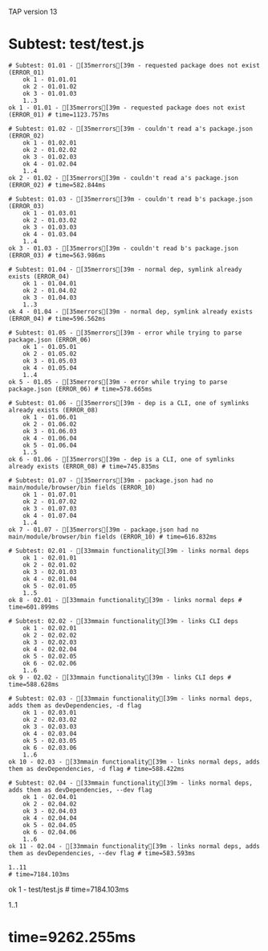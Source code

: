 TAP version 13
# Subtest: test/test.js
    # Subtest: 01.01 - [35merrors[39m - requested package does not exist (ERROR_01)
        ok 1 - 01.01.01
        ok 2 - 01.01.02
        ok 3 - 01.01.03
        1..3
    ok 1 - 01.01 - [35merrors[39m - requested package does not exist (ERROR_01) # time=1123.757ms
    
    # Subtest: 01.02 - [35merrors[39m - couldn't read a's package.json (ERROR_02)
        ok 1 - 01.02.01
        ok 2 - 01.02.02
        ok 3 - 01.02.03
        ok 4 - 01.02.04
        1..4
    ok 2 - 01.02 - [35merrors[39m - couldn't read a's package.json (ERROR_02) # time=582.844ms
    
    # Subtest: 01.03 - [35merrors[39m - couldn't read b's package.json (ERROR_03)
        ok 1 - 01.03.01
        ok 2 - 01.03.02
        ok 3 - 01.03.03
        ok 4 - 01.03.04
        1..4
    ok 3 - 01.03 - [35merrors[39m - couldn't read b's package.json (ERROR_03) # time=563.986ms
    
    # Subtest: 01.04 - [35merrors[39m - normal dep, symlink already exists (ERROR_04)
        ok 1 - 01.04.01
        ok 2 - 01.04.02
        ok 3 - 01.04.03
        1..3
    ok 4 - 01.04 - [35merrors[39m - normal dep, symlink already exists (ERROR_04) # time=596.562ms
    
    # Subtest: 01.05 - [35merrors[39m - error while trying to parse package.json (ERROR_06)
        ok 1 - 01.05.01
        ok 2 - 01.05.02
        ok 3 - 01.05.03
        ok 4 - 01.05.04
        1..4
    ok 5 - 01.05 - [35merrors[39m - error while trying to parse package.json (ERROR_06) # time=578.665ms
    
    # Subtest: 01.06 - [35merrors[39m - dep is a CLI, one of symlinks already exists (ERROR_08)
        ok 1 - 01.06.01
        ok 2 - 01.06.02
        ok 3 - 01.06.03
        ok 4 - 01.06.04
        ok 5 - 01.06.04
        1..5
    ok 6 - 01.06 - [35merrors[39m - dep is a CLI, one of symlinks already exists (ERROR_08) # time=745.835ms
    
    # Subtest: 01.07 - [35merrors[39m - package.json had no main/module/browser/bin fields (ERROR_10)
        ok 1 - 01.07.01
        ok 2 - 01.07.02
        ok 3 - 01.07.03
        ok 4 - 01.07.04
        1..4
    ok 7 - 01.07 - [35merrors[39m - package.json had no main/module/browser/bin fields (ERROR_10) # time=616.832ms
    
    # Subtest: 02.01 - [33mmain functionality[39m - links normal deps
        ok 1 - 02.01.01
        ok 2 - 02.01.02
        ok 3 - 02.01.03
        ok 4 - 02.01.04
        ok 5 - 02.01.05
        1..5
    ok 8 - 02.01 - [33mmain functionality[39m - links normal deps # time=601.899ms
    
    # Subtest: 02.02 - [33mmain functionality[39m - links CLI deps
        ok 1 - 02.02.01
        ok 2 - 02.02.02
        ok 3 - 02.02.03
        ok 4 - 02.02.04
        ok 5 - 02.02.05
        ok 6 - 02.02.06
        1..6
    ok 9 - 02.02 - [33mmain functionality[39m - links CLI deps # time=588.628ms
    
    # Subtest: 02.03 - [33mmain functionality[39m - links normal deps, adds them as devDependencies, -d flag
        ok 1 - 02.03.01
        ok 2 - 02.03.02
        ok 3 - 02.03.03
        ok 4 - 02.03.04
        ok 5 - 02.03.05
        ok 6 - 02.03.06
        1..6
    ok 10 - 02.03 - [33mmain functionality[39m - links normal deps, adds them as devDependencies, -d flag # time=588.422ms
    
    # Subtest: 02.04 - [33mmain functionality[39m - links normal deps, adds them as devDependencies, --dev flag
        ok 1 - 02.04.01
        ok 2 - 02.04.02
        ok 3 - 02.04.03
        ok 4 - 02.04.04
        ok 5 - 02.04.05
        ok 6 - 02.04.06
        1..6
    ok 11 - 02.04 - [33mmain functionality[39m - links normal deps, adds them as devDependencies, --dev flag # time=583.593ms
    
    1..11
    # time=7184.103ms
ok 1 - test/test.js # time=7184.103ms

1..1
# time=9262.255ms
